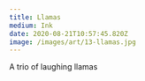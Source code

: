 ```yaml
---
title: Llamas
medium: Ink
date: 2020-08-21T10:57:45.820Z
image: /images/art/13-llamas.jpg
---
```

A trio of laughing llamas
